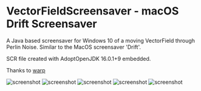 # VectorFieldScreensaver - macOS Drift Screensaver
A Java based screensaver for Windows 10 of a moving VectorField through Perlin Noise. Similar to the MacOS screensaver 'Drift'.

SCR file created with AdoptOpenJDK 16.0.1+9 embedded.

Thanks to [warp](https://github.com/dgiagio/warp)

![screenshot](https://res.cloudinary.com/kasumovic-ch/image/upload/v1627825621/VectorFieldGit/2KczrOpcF0_fgz9cq.png)
![screenshot](https://res.cloudinary.com/kasumovic-ch/image/upload/v1627825288/VectorFieldGit/EbaW9DJDdF_mht4oh.png)
![screenshot](https://res.cloudinary.com/kasumovic-ch/image/upload/v1627825288/VectorFieldGit/YEwBvFbJWX_gq6m1c.png)
![screenshot](https://res.cloudinary.com/kasumovic-ch/image/upload/v1627825288/VectorFieldGit/rT2YUcGTAZ_wa1wij.png)
![screenshot](https://res.cloudinary.com/kasumovic-ch/image/upload/v1627825288/VectorFieldGit/QYrmnhqJol_bhbkf0.png)